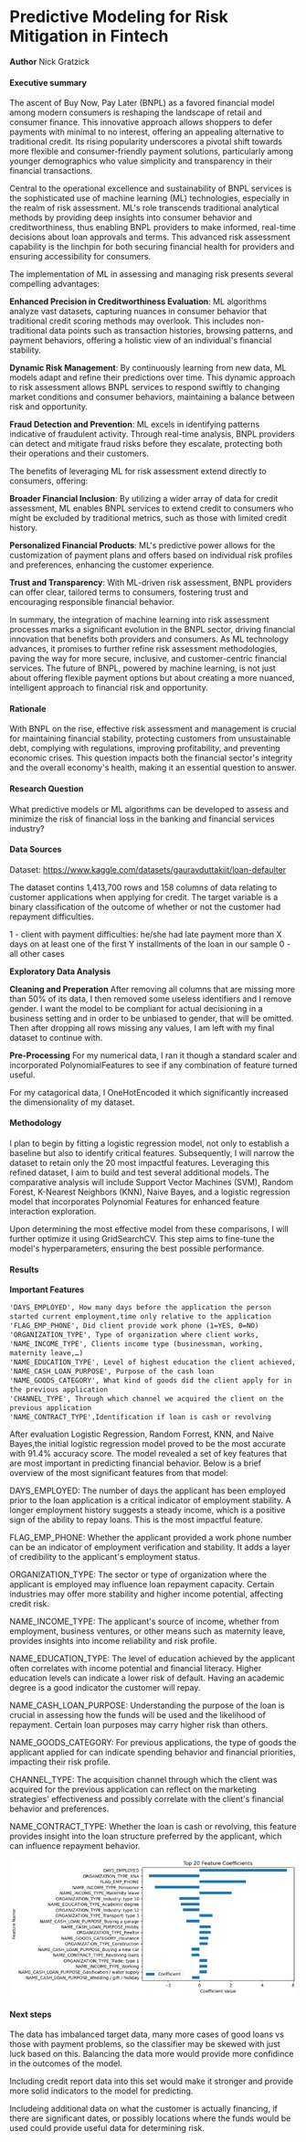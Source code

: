 # Predictive Modeling for Risk Mitigation in Fintech

**Author**
Nick Gratzick

#### Executive summary
The ascent of Buy Now, Pay Later (BNPL) as a favored financial model among modern consumers is reshaping the landscape of retail and consumer finance. This innovative approach allows shoppers to defer payments with minimal to no interest, offering an appealing alternative to traditional credit. Its rising popularity underscores a pivotal shift towards more flexible and consumer-friendly payment solutions, particularly among younger demographics who value simplicity and transparency in their financial transactions.

Central to the operational excellence and sustainability of BNPL services is the sophisticated use of machine learning (ML) technologies, especially in the realm of risk assessment. ML's role transcends traditional analytical methods by providing deep insights into consumer behavior and creditworthiness, thus enabling BNPL providers to make informed, real-time decisions about loan approvals and terms. This advanced risk assessment capability is the linchpin for both securing financial health for providers and ensuring accessibility for consumers.

The implementation of ML in assessing and managing risk presents several compelling advantages:

**Enhanced Precision in Creditworthiness Evaluation**: ML algorithms analyze vast datasets, capturing nuances in consumer behavior that traditional credit scoring methods may overlook. This includes non-traditional data points such as transaction histories, browsing patterns, and payment behaviors, offering a holistic view of an individual's financial stability.

**Dynamic Risk Management**: By continuously learning from new data, ML models adapt and refine their predictions over time. This dynamic approach to risk assessment allows BNPL services to respond swiftly to changing market conditions and consumer behaviors, maintaining a balance between risk and opportunity.

**Fraud Detection and Prevention**: ML excels in identifying patterns indicative of fraudulent activity. Through real-time analysis, BNPL providers can detect and mitigate fraud risks before they escalate, protecting both their operations and their customers.

The benefits of leveraging ML for risk assessment extend directly to consumers, offering:

**Broader Financial Inclusion**: By utilizing a wider array of data for credit assessment, ML enables BNPL services to extend credit to consumers who might be excluded by traditional metrics, such as those with limited credit history.

**Personalized Financial Products**: ML's predictive power allows for the customization of payment plans and offers based on individual risk profiles and preferences, enhancing the customer experience.

**Trust and Transparency**: With ML-driven risk assessment, BNPL providers can offer clear, tailored terms to consumers, fostering trust and encouraging responsible financial behavior.

In summary, the integration of machine learning into risk assessment processes marks a significant evolution in the BNPL sector, driving financial innovation that benefits both providers and consumers. As ML technology advances, it promises to further refine risk assessment methodologies, paving the way for more secure, inclusive, and customer-centric financial services. The future of BNPL, powered by machine learning, is not just about offering flexible payment options but about creating a more nuanced, intelligent approach to financial risk and opportunity.


#### Rationale
With BNPL on the rise, effective risk assessment and management is crucial for maintaining financial stability, protecting customers from unsustainable debt, complying with regulations, improving profitability, and preventing economic crises. This question impacts both the financial sector's integrity and the overall economy's health, making it an essential question to answer.

#### Research Question
What predictive models or ML algorithms can be developed to assess and minimize the risk of financial loss in the banking and financial services industry?

#### Data Sources
Dataset: https://www.kaggle.com/datasets/gauravduttakiit/loan-defaulter

The dataset contins 1,413,700 rows and 158 columns of data relating to customer applications when applying for credit. The target variable is a binary classification of the outcome of whether or not the customer had repayment difficulties.

1 - client with payment difficulties: he/she had late payment more than X days on at least one of the first Y installments of the loan in our sample 
0 - all other cases

**Exploratory Data Analysis**


**Cleaning and Preperation**
After removing all columns that are missing more than 50% of its data, I then removed some useless identifiers and I remove gender. I want the model to be compliant for actual decisioning in a business setting and in order to be unbiased to gender, that will be omitted. Then after dropping all rows missing any values, I am left with my final dataset to continue with.

**Pre-Processing**
For my numerical data, I ran it though a standard scaler and incorporated PolynomialFeatures to see if any combination of feature turned useful. 

For my catagorical data, I OneHotEncoded it which significantly increased the dimensionality of my dataset.

#### Methodology
I plan to begin by fitting a logistic regression model, not only to establish a baseline but also to identify critical features. Subsequently, I will narrow the dataset to retain only the 20 most impactful features. Leveraging this refined dataset, I aim to build and test several additional models. The comparative analysis will include Support Vector Machines (SVM), Random Forest, K-Nearest Neighbors (KNN), Naive Bayes, and a logistic regression model that incorporates Polynomial Features for enhanced feature interaction exploration.

Upon determining the most effective model from these comparisons, I will further optimize it using GridSearchCV. This step aims to fine-tune the model's hyperparameters, ensuring the best possible performance.

#### Results

**Important Features**

    'DAYS_EMPLOYED', How many days before the application the person started current employment,time only relative to the application
    'FLAG_EMP_PHONE', Did client provide work phone (1=YES, 0=NO)
    'ORGANIZATION_TYPE', Type of organization where client works,
    'NAME_INCOME_TYPE', Clients income type (businessman, working, maternity leave,…)
    'NAME_EDUCATION_TYPE', Level of highest education the client achieved,
    'NAME_CASH_LOAN_PURPOSE', Purpose of the cash loan
    'NAME_GOODS_CATEGORY', What kind of goods did the client apply for in the previous application
    'CHANNEL_TYPE', Through which channel we acquired the client on the previous application
    'NAME_CONTRACT_TYPE',Identification if loan is cash or revolving

After evaluation Logistic Regression, Random Forrest, KNN, and Naive Bayes,the initial logistic regression model proved to be the most accurate with 91.4% accuracy score. The model revealed a set of key features that are most important in predicting financial behavior. Below is a brief overview of the most significant features from that model:

DAYS_EMPLOYED: The number of days the applicant has been employed prior to the loan application is a critical indicator of employment stability. A longer employment history suggests a steady income, which is a positive sign of the ability to repay loans. This is the most impactful feature.

FLAG_EMP_PHONE: Whether the applicant provided a work phone number can be an indicator of employment verification and stability. It adds a layer of credibility to the applicant's employment status.

ORGANIZATION_TYPE: The sector or type of organization where the applicant is employed may influence loan repayment capacity. Certain industries may offer more stability and higher income potential, affecting credit risk.

NAME_INCOME_TYPE: The applicant's source of income, whether from employment, business ventures, or other means such as maternity leave, provides insights into income reliability and risk profile.

NAME_EDUCATION_TYPE: The level of education achieved by the applicant often correlates with income potential and financial literacy. Higher education levels can indicate a lower risk of default. Having an academic degree is a good indicator the customer will repay.

NAME_CASH_LOAN_PURPOSE: Understanding the purpose of the loan is crucial in assessing how the funds will be used and the likelihood of repayment. Certain loan purposes may carry higher risk than others.

NAME_GOODS_CATEGORY: For previous applications, the type of goods the applicant applied for can indicate spending behavior and financial priorities, impacting their risk profile.

CHANNEL_TYPE: The acquisition channel through which the client was acquired for the previous application can reflect on the marketing strategies' effectiveness and possibly correlate with the client's financial behavior and preferences.

NAME_CONTRACT_TYPE: Whether the loan is cash or revolving, this feature provides insight into the loan structure preferred by the applicant, which can influence repayment behavior.

![Top 20 Features](imgs/top_20_features.png "Top 20 Features")


#### Next steps
The data has imbalanced target data, many more cases of good loans vs those with payment problems, so the classifier may be skewed with just luck based on this. Balancing the data more would provide more confidince in the outcomes of the model.

Including credit report data into this set would make it stronger and provide more solid indicators to the model for predicting.

Includeing additional data on what the customer is actually financing, if there are significant dates, or possibly locations where the funds would be used could provide useful data for determining risk.
